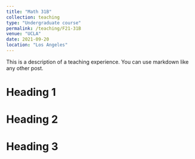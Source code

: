 ```yaml
---
title: "Math 31B"
collection: teaching
type: "Undergraduate course"
permalink: /teaching/F21-31B
venue: "UCLA"
date: 2021-09-20
location: "Los Angeles"
---
```


This is a description of a teaching experience. You can use markdown like any other post.

Heading 1
======

Heading 2
======

Heading 3
======
